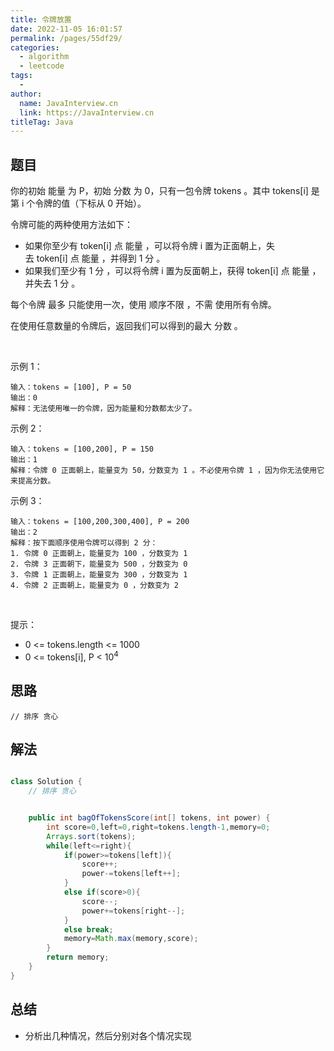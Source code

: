 ```yaml
---
title: 令牌放置
date: 2022-11-05 16:01:57
permalink: /pages/55df29/
categories:
  - algorithm
  - leetcode
tags:
  - 
author: 
  name: JavaInterview.cn
  link: https://JavaInterview.cn
titleTag: Java
---
```




## 题目

你的初始 能量 为 P，初始 分数 为 0，只有一包令牌 tokens 。其中 tokens[i] 是第 i 个令牌的值（下标从 0 开始）。

令牌可能的两种使用方法如下：

- 如果你至少有 token[i] 点 能量 ，可以将令牌 i 置为正面朝上，失去 token[i] 点 能量 ，并得到 1 分 。
- 如果我们至少有 1 分 ，可以将令牌 i 置为反面朝上，获得 token[i] 点 能量 ，并失去 1 分 。

每个令牌 最多 只能使用一次，使用 顺序不限 ，不需 使用所有令牌。

在使用任意数量的令牌后，返回我们可以得到的最大 分数 。

 

示例 1：

    输入：tokens = [100], P = 50
    输出：0
    解释：无法使用唯一的令牌，因为能量和分数都太少了。
示例 2：

    输入：tokens = [100,200], P = 150
    输出：1
    解释：令牌 0 正面朝上，能量变为 50，分数变为 1 。不必使用令牌 1 ，因为你无法使用它来提高分数。
示例 3：

    输入：tokens = [100,200,300,400], P = 200
    输出：2
    解释：按下面顺序使用令牌可以得到 2 分：
    1. 令牌 0 正面朝上，能量变为 100 ，分数变为 1
    2. 令牌 3 正面朝下，能量变为 500 ，分数变为 0
    3. 令牌 1 正面朝上，能量变为 300 ，分数变为 1
    4. 令牌 2 正面朝上，能量变为 0 ，分数变为 2
 

提示：

- 0 <= tokens.length <= 1000
- 0 <= tokens[i], P < 10<sup>4</sup>

## 思路

    // 排序 贪心

## 解法
```java

class Solution {
    // 排序 贪心


    public int bagOfTokensScore(int[] tokens, int power) {
        int score=0,left=0,right=tokens.length-1,memory=0;
        Arrays.sort(tokens);
        while(left<=right){
            if(power>=tokens[left]){
                score++;
                power-=tokens[left++];
            }
            else if(score>0){
                score--;
                power+=tokens[right--];
            }
            else break;
            memory=Math.max(memory,score);
        }
        return memory;
    }
}
```

## 总结

- 分析出几种情况，然后分别对各个情况实现 
